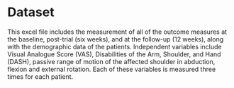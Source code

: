 # Dataset
This excel file includes the measurement of all of the outcome measures at the baseline, post-trial (six weeks), and at the follow-up (12 weeks), along with the demographic data of the patients.
Independent variables include Visual Analogue Score (VAS), Disabilities of the Arm, Shoulder, and Hand (DASH), passive range of motion of the affected shoulder in abduction, flexion and external rotation. Each of these variables is measured three times for each patient.
